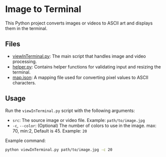 # Image to Terminal

This Python project converts images or videos to ASCII art and displays them in the terminal.

## Files

- [viewInTerminal.py](viewInTerminal.py): The main script that handles image and video processing.
- [helper.py](helper.py): Contains helper functions for validating input and resizing the terminal.
- [map.json](map.json): A mapping file used for converting pixel values to ASCII characters.

## Usage

Run the `viewInTerminal.py` script with the following arguments:

- `src`: The source image or video file. Example: `path/to/image.jpg`
- `-c`, `--color`: (Optional) The number of colors to use in the image. max: 70, min:2, Default is 45. Example: `20`

Example command:

```sh
python viewInTerminal.py path/to/image.jpg -c 20
```

